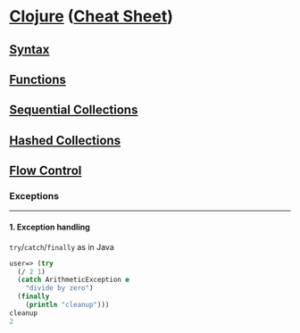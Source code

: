 # <a href="./README.md">Clojure</a> (<a href="https://clojure.org/api/cheatsheet">Cheat Sheet</a>)

## <a href="./Syntax.md">Syntax</a>

## <a href="./Functions.md">Functions</a>

## <a href="./Sequential_Collections.md">Sequential Collections</a>

## <a href="./Hashed_Collections.md">Hashed Collections</a>

## <a href="./Flow_Control.md">Flow Control</a>

### Exceptions

<hr>

#### 1. Exception handling

```try```/```catch```/```finally``` as in Java

```Clojure
user=> (try
  (/ 2 1)
  (catch ArithmeticException e
    "divide by zero")
  (finally
    (println "cleanup")))
cleanup
2
```


